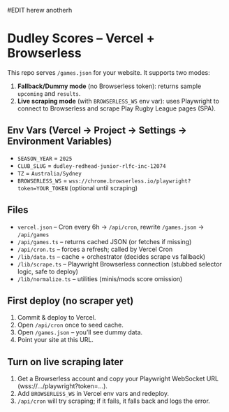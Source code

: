#EDIT herew anotherh 
# Dudley Scores – Vercel + Browserless

This repo serves `/games.json` for your website. It supports two modes:

1. **Fallback/Dummy mode** (no Browserless token): returns sample `upcoming` and `results`.
2. **Live scraping mode** (with `BROWSERLESS_WS` env var): uses Playwright to connect to Browserless and scrape Play Rugby League pages (SPA).

## Env Vars (Vercel → Project → Settings → Environment Variables)

- `SEASON_YEAR` = `2025`
- `CLUB_SLUG` = `dudley-redhead-junior-rlfc-inc-12074`
- `TZ` = `Australia/Sydney`
- `BROWSERLESS_WS` = `wss://chrome.browserless.io/playwright?token=YOUR_TOKEN` (optional until scraping)

## Files

- `vercel.json` – Cron every 6h → `/api/cron`, rewrite `/games.json` → `/api/games`
- `/api/games.ts` – returns cached JSON (or fetches if missing)
- `/api/cron.ts` – forces a refresh; called by Vercel Cron
- `/lib/data.ts` – cache + orchestrator (decides scrape vs fallback)
- `/lib/scrape.ts` – Playwright Browserless connection (stubbed selector logic, safe to deploy)
- `/lib/normalize.ts` – utilities (minis/mods score omission)

## First deploy (no scraper yet)

1. Commit & deploy to Vercel.
2. Open `/api/cron` once to seed cache.
3. Open `/games.json` – you’ll see dummy data.
4. Point your site at this URL.

## Turn on live scraping later

1. Get a Browserless account and copy your Playwright WebSocket URL (wss://.../playwright?token=...).
2. Add `BROWSERLESS_WS` in Vercel env vars and redeploy.
3. `/api/cron` will try scraping; if it fails, it falls back and logs the error.
